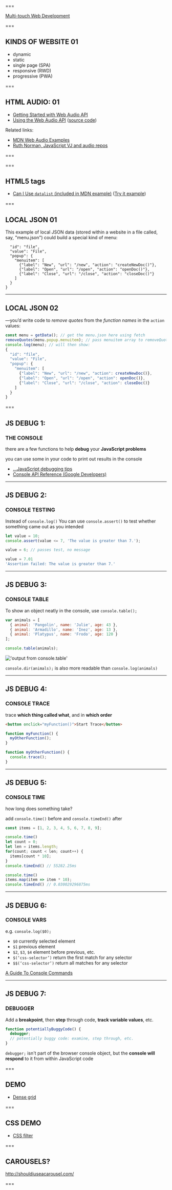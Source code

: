 ===

[Multi-touch Web Development](https://www.html5rocks.com/en/mobile/touch/)

===

## KINDS OF WEBSITE **01**
<!-- .slide: class="crammed" -->

- dynamic
- static
- single page (SPA)
- responsive (RWD)
- progressive (PWA)

===

## HTML AUDIO: **01**

- [Getting Started with Web Audio API](https://www.html5rocks.com/en/tutorials/webaudio/intro/)
- [Using the Web Audio API](https://developer.mozilla.org/en-US/docs/Web/API/Web_Audio_API/Using_Web_Audio_API) ([source code](https://github.com/mdn/webaudio-examples/tree/master/audio-basics))

Related links:

- [MDN Web Audio Examples](https://github.com/mdn/webaudio-examples)
- [Ruth Norman, JavaScript VJ and audio repos](https://github.com/Rumyra)

===

<!-- CORS diagram unused -->

<!-- .slide: data-background-image="https://raw.githubusercontent.com/TECH3015/lectures/master/imgs/json-api/CORS_principle.png" data-background-size="contain" -->

===

<!-- datalist -->

## HTML5 tags

- [Can I Use `datalist` (included in MDN example)](https://caniuse.com/?search=datalist) ([Try it example](https://www.w3schools.com/tags/tryit.asp?filename=tryhtml5_datalist))

===

<!-- JavaScript debugging 13oct2020:  -->

## LOCAL JSON **01**

This example of local JSON data (stored within a website in a file called, say, "menu.json") could build a special kind of menu:

```js{
  "id": "file",
  "value": "File",
  "popup": {
    "menuitem": [
      {"label": "New", "url": "/new", "action": "createNewDoc()"},
      {"label": "Open", "url": "/open", "action": "openDoc()"},
      {"label": "Close", "url": "/close", "action": "closeDoc()"}
    ]
  }
}
```

---

## LOCAL JSON **02**

—you’d write code to *remove quotes* from the *function names* in the `action` values:

```js
const menu = getData(); // get the menu.json here using fetch
removeQuotes(menu.popup.menuitem); // pass menuitem array to removeQuotes()
console.log(menu); // will then show:
{
  "id": "file",
  "value": "File",
  "popup": {
    "menuitem": [
      {"label": "New", "url": "/new", "action": createNewDoc()},
      {"label": "Open", "url": "/open", "action": openDoc()},
      {"label": "Close", "url": "/close", "action": closeDoc()}
    ]
  }
}
```

<!-- MISSING: how to add to HTML -->

===

<!-- JavaScript debugging 13oct2020:  -->

## JS DEBUG 1:

### THE CONSOLE

there are a few functions to help **debug** your **JavaScript problems**

you can use some in your code to print out results in the console

- […JavaScript debugging tips](https://raygun.com/javascript-debugging-tips 'clickbait title abbreviated!')
- [Console API Reference (Google Developers)](https://developers.google.com/web/tools/chrome-devtools/console/api)

---

## JS DEBUG 2:

### CONSOLE TESTING

Instead of `console.log()` You can use `console.assert()` to test whether something came out as you intended

```js
let value = 10;
console.assert(value <= 7, 'The value is greater than 7.');

value = 6; // passes test, no message

value = 7.01
'Assertion failed: The value is greater than 7.'
```

---

## JS DEBUG 3:

### CONSOLE TABLE

To show an object neatly in the console, use `console.table();`

```js
var animals = [
  { animal: 'Pangolin', name: 'Julie', age: 43 },
  { animal: 'Armadillo', name: 'Inez', age: 13 },
  { animal: 'Platypus', name: 'Frodo', age: 120 }
];

console.table(animals);
```

!['output from console.table'](javascript/console.table.png)

`console.dir(animals);` is also more readable than `console.log(animals)`

---

## JS DEBUG 4:

### CONSOLE TRACE

trace **which thing called what**, and in **which order**

```html
<button onclick="myFunction()">Start Trace</button>
```

```js
function myFunction() {
  myOtherFunction();
}

function myOtherFunction() {
  console.trace();
}
```

---

## JS DEBUG 5:

### CONSOLE TIME

how long does something take?

add `console.time()` before and `console.timeEnd()` after

```js
const items = [1, 2, 3, 4, 5, 6, 7, 8, 9];

console.time()
let count = 0;
let len = items.length;
for(count; count < len; count++) {
  items[count * 10];
}
console.timeEnd() // 55282.25ms

console.time()
items.map(item => item * 10);
console.timeEnd() // 0.030029296875ms
```

<!-- is this in CTEC3905?? -->

---

## JS DEBUG 6:

### CONSOLE VARS

e.g. `console.log($0);`

- `$0` currently selected element
- `$1` previous element
- `$2`, `$3`, `$4` element before previous, etc.
- `$(‘css-selector’)` return the first match for any selector
- `$$(‘css-selector’)` return all matches for any selector

[A Guide To Console Commands](https://css-tricks.com/a-guide-to-console-commands/)

---

## JS DEBUG 7:

### DEBUGGER

Add a **breakpoint**, then **step** through code, **track variable values**, etc.

```js
function potentiallyBuggyCode() {
  debugger;
  // potentially buggy code: examine, step through, etc.
}
```

`debugger;` isn't part of the browser console object, but the **console will respond** to it from within JavaScript code

<!-- END JavaScript debugging  -->

===

## DEMO

- [Dense grid](https://codepen.io/faniae/pen/QWWoZem)

===

## CSS DEMO

- [CSS filter](https://codepen.io/fania/pen/xBEZBz)

===

## CAROUSELS?

http://shouldiuseacarousel.com/

===

